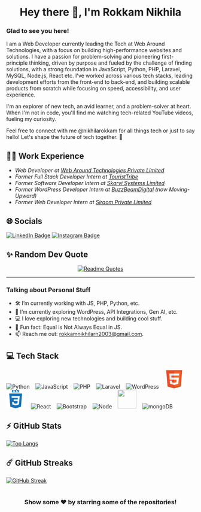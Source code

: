 <h1 align="center">
  <b>Hey there 👋, I'm Rokkam Nikhila</b>
</h1>

<h3>Glad to see you here!</h3>

<!--Profile Views-->
<!--![](https://komarev.com/ghpvc/?username=nikhilarokkam&abbreviated=true)-->

I am a Web Developer currently leading the Tech at Web Around Technologies, with a focus on building high-performance websites and solutions.
I have a passion for problem-solving and pioneering first-principle thinking, driven by purpose and fueled by the challenge of finding solutions, with a strong foundation in JavaScript, Python, PHP, Laravel, MySQL, Node.js, React etc. I've worked across various tech stacks, leading development efforts from the front-end to back-end, and building scalable products from scratch while focusing on speed, accessibility, and user experience.

I'm an explorer of new tech, an avid learner, and a problem-solver at heart. When I'm not in code, you'll find me watching tech-related YouTube videos, fueling my curiosity.

Feel free to connect with me @nikhilarokkam for all things tech or just to say hello! Let's shape the future of tech together. 🌟

## 👩‍💻 Work Experience
- *Web Developer at [Web Around Technologies Private Limited](https://webaround.in/)*
- *Former Full Stack Developer Intern at [TouristTribe](https://touristtribe.org/)*   
- *Former Software Developer Intern at [Skarvi Systems Limited](https://skarvisystems.co.uk/)*  
- *Former WordPress Developer Intern at [BuzzBeamDigital](https://www.linkedin.com/company/moving-upward/) (now Moving-Upward)*  
- *Former Web Developer Intern at [Siraom Private Limited](https://wainsy.com/)*

## 🌐 Socials
[![LinkedIn Badge](https://img.shields.io/badge/LinkedIn-0077B5?style=flat&logo=linkedin&logoColor=white)](https://www.linkedin.com/in/nikhila-rokkam-078690345/)
[![Instagram Badge](https://img.shields.io/badge/Instagram-E4405F?style=flat&logo=instagram&logoColor=white)](https://www.instagram.com/___being__nikki___/?hl=en)
<!--
**nikhilarokkam/nikhilarokkam** is a ✨ _special_ ✨ repository because its `README.md` (this file) appears on your GitHub profile.

Here are some ideas to get you started:

- 🔭 I’m currently working on ...
- 🌱 I’m currently learning ...
- 👯 I’m looking to collaborate on ...
- 🤔 I’m looking for help with ...
- 💬 Ask me about ...
- 📫 How to reach me: ...
- 😄 Pronouns: ...
- ⚡ Fun fact: ...
-->

## ✨ Random Dev Quote
<div align="center">
  <a href="https://github.com/piyushsuthar/github-readme-quotes">
    <img src="https://quotes-github-readme.vercel.app/api?type=horizontal&theme=dark" alt="Readme Quotes" />
  </a>
</div>
<hr>
<h3>Talking about Personal Stuff</h3>
<ul>
  <li>🛠   I’m currently working with JS, PHP, Python, etc.</li>
  <li>🚀   I’m currently exploring WordPress, API Integrations, Gen AI, etc.</li>
  <li>💻   I love exploring new technologies and building cool stuff.</li>
  <li>👾   Fun fact: Equal is Not Always Equal in JS.</li>
  <li>📫   Reach me out: <a href="mailto:rokkamnikhilarn2003@gmail.com">rokkamnikhilarn2003@gmail.com</a>.</li>
</ul>

## 💻 Tech Stack
<div>
 <img src="https://github.com/user-attachments/assets/17c45887-e7a1-4f21-856a-be4b544ca283" title="Python" alt="Python" width="50" height="50"/>&nbsp;&nbsp;&nbsp;
  <img src="https://github.com/user-attachments/assets/91ec3442-71e7-4865-92dc-659ec1e9618a" title="JavaScript" alt="JavaScript" width="50" height="50"/>&nbsp;&nbsp;&nbsp;
  <img src="https://github.com/user-attachments/assets/eeafcf08-ae14-4b7b-8a3d-8eacece655bf" title="PHP" alt="PHP" width="50" height="50"/>&nbsp;&nbsp;&nbsp;
 <img src="https://github.com/user-attachments/assets/fd154078-2379-4fbc-9c65-0b75f4805166" title="Laravel" alt="Laravel" width="50" height="50"/>&nbsp;&nbsp;&nbsp;
  <img src="https://github.com/user-attachments/assets/ac910234-9e39-4d99-a6f2-6cbe8d5d2037" title="WordPress"  alt="WordPress" width="50" height="50"/>&nbsp;&nbsp;&nbsp;
 <img src="https://github.com/devicons/devicon/blob/master/icons/html5/html5-original.svg" title="HTML5" alt="HTML" width="50" height="50"/>&nbsp;&nbsp;&nbsp;
 <img src="https://github.com/devicons/devicon/blob/master/icons/css3/css3-plain-wordmark.svg"  title="CSS3" alt="CSS" width="50" height="50"/>&nbsp;&nbsp;&nbsp;
 <img src="https://cdn.jsdelivr.net/gh/devicons/devicon/icons/react/react-original.svg" title="React" alt="React" width="50" height="50"/>&nbsp;&nbsp;&nbsp;
<!--  <img src="https://github.com/devicons/devicon/blob/master/icons/jquery/jquery-original-wordmark.svg" title="jQuery" alt="jQuery" width="40" height="40"/>&nbsp; -->
 <img src="https://cdn.jsdelivr.net/gh/devicons/devicon@latest/icons/bootstrap/bootstrap-original.svg" title="Bootstrap" alt="Bootstrap" width="50" height="50"/>&nbsp;&nbsp;&nbsp;
 <img src="https://cdn.jsdelivr.net/gh/devicons/devicon/icons/nodejs/nodejs-original.svg" title="Node" alt="Node" width="50" height="50"/>&nbsp;&nbsp;&nbsp;
<!--  <img src="https://cdn.jsdelivr.net/gh/devicons/devicon/icons/express/express-original.svg" width="40" height="40"/>&nbsp; -->
<!--   <img src="https://github.com/devicons/devicon/blob/master/icons/git/git-original-wordmark.svg" title="Git" **alt="Git" width="40" height="40"/>&nbsp; -->
  <img src="https://cdn.jsdelivr.net/gh/devicons/devicon/icons/mysql/mysql-original.svg" width="50" height="50"/>&nbsp;&nbsp;&nbsp;
 <img src="https://github.com/user-attachments/assets/93caf2c1-c8d2-4db1-878f-1ea5c0502004" title="mongoDB"  alt="mongoDB" width="50" height="50"/>&nbsp;        
</div>

## ⚡ GitHub Stats
[![Top Langs](https://github-readme-stats.vercel.app/api/top-langs/?username=nikhilarokkam&layout=compact&theme=vision-friendly-dark)](https://github.com/anuraghazra/github-readme-stats)

## ☄️ GitHub Streaks
[![GitHub Streak](http://github-readme-streak-stats.herokuapp.com?user=nikhilarokkam&theme=dark&background=000000)](https://git.io/streak-stats)

<h1 dir="auto"></h1>
<div align="center">
<h3>Show some ❤️ by starring some of the repositories!</h3>
</div>
